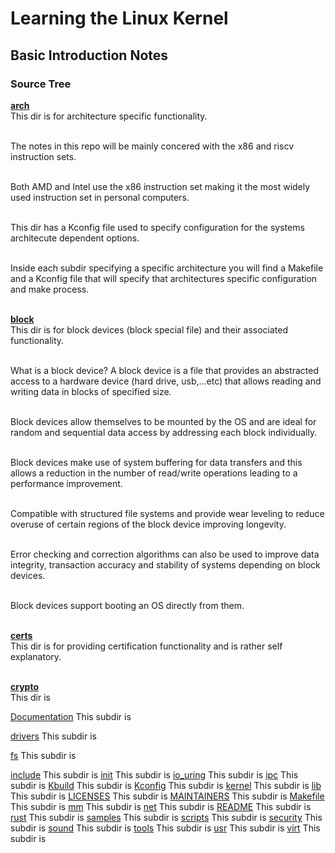 # Learning the Linux Kernel

## Basic Introduction Notes

### Source Tree

<ins>**arch**</ins><br />
This dir is for architecture specific functionality.<br /><br />

The notes in this repo will be mainly concered with the x86 and riscv instruction sets.<br /><br />

Both AMD and Intel use the x86 instruction set making it the most widely used instruction set in personal computers.<br /><br />

This dir has a Kconfig file used to specify configuration for the systems architecute dependent options.<br /> <br />

Inside each subdir specifying a specific architecture you will find a Makefile and a Kconfig file that will specify that architectures specific configuration and make process.<br /><br />


<ins>**block**</ins><br />
This dir is for block devices (block special file) and their associated functionality.<br /><br />

What is a block device? A block device is a file that provides an abstracted access to a hardware device (hard drive, usb,...etc) that allows reading and writing data in blocks of specified size.<br /><br />

Block devices allow themselves to be mounted by the OS and are ideal for random and sequential data access by addressing each block individually.<br /><br />

Block devices make use of system buffering for data transfers and this allows a reduction in the number of read/write operations leading to a performance improvement.<br /><br />

Compatible with structured file systems and provide wear leveling to reduce overuse of certain regions of the block device improving longevity. <br /><br />


Error checking and correction algorithms can also be used to improve data integrity, transaction accuracy and stability of systems depending on block devices.<br /><br />

Block devices support booting an OS directly from them.<br /><br />


<ins>**certs**</ins><br />
This dir is for providing certification functionality and is rather self explanatory.<br /><br />

<ins>**crypto**</ins><br />
This dir is

<ins>Documentation</ins>
This subdir is

<ins>drivers</ins>
This subdir is

<ins>fs</ins>
This subdir is

<ins>include</ins>
This subdir is
<ins>init</ins>
This subdir is
<ins>io_uring</ins>
This subdir is
<ins>ipc</ins>
This subdir is
<ins>Kbuild</ins>
This subdir is
<ins>Kconfig</ins>
This subdir is
<ins>kernel</ins>
This subdir is
<ins>lib</ins>
This subdir is
<ins>LICENSES</ins>
This subdir is
<ins>MAINTAINERS</ins>
This subdir is
<ins>Makefile</ins>
This subdir is
<ins>mm</ins>
This subdir is
<ins>net</ins>
This subdir is
<ins>README</ins>
This subdir is
<ins>rust</ins>
This subdir is
<ins>samples</ins>
This subdir is
<ins>scripts</ins>
This subdir is
<ins>security</ins>
This subdir is
<ins>sound</ins>
This subdir is
<ins>tools</ins>
This subdir is
<ins>usr</ins>
This subdir is
<ins>virt</ins>
This subdir is

